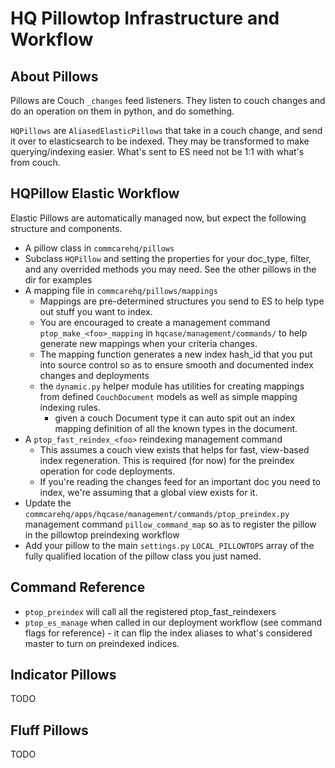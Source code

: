 # HQ Pillowtop Infrastructure and Workflow

## About Pillows

Pillows are Couch `_changes` feed listeners. They listen to couch changes and do an operation on them in python, and do something.

`HQPillows` are `AliasedElasticPillows` that take in a couch change, and send it over to elasticsearch to be indexed.
They may be transformed to make querying/indexing easier. What's sent to ES need not be 1:1 with what's from couch.

## HQPillow Elastic Workflow

Elastic Pillows are automatically managed now, but expect the following structure and components.

 * A pillow class in `commcarehq/pillows`
 * Subclass `HQPillow` and setting the properties for your doc_type, filter, and any overrided methods you may need. See the other pillows in the dir for examples
 * A mapping file in `commcarehq/pillows/mappings`
    * Mappings are pre-determined structures you send to ES to help type out stuff you want to index.
    * You are encouraged to create a management command `ptop_make_<foo>_mapping` in `hqcase/management/commands/` to help generate new mappings when your criteria changes.
    * The mapping function generates a new index hash_id that you put into source control so as to ensure smooth and documented index changes and deployments
    * the `dynamic.py` helper module has utilities for creating mappings from defined `CouchDocument` models as well as simple mapping indexing rules.
       * given a couch Document type it can auto spit out an index mapping definition of all the known types in the document.
 * A `ptop_fast_reindex_<foo>` reindexing management command
    * This assumes a couch view exists that helps for fast, view-based index regeneration. This is required (for now) for the preindex operation for code deployments.
    * If you're reading the changes feed for an important doc you need to index, we're assuming that a global view exists for it.
 * Update the `commcarehq/apps/hqcase/management/commands/ptop_preindex.py`  management command `pillow_command_map` so as to register the pillow in the pillowtop preindexing workflow
 * Add your pillow to the main `settings.py` `LOCAL_PILLOWTOPS` array of the fully qualified location of the pillow class you just named.


## Command Reference
 * `ptop_preindex` will call all the registered ptop_fast_reindexers
 * `ptop_es_manage` when called in our deployment workflow (see command flags for reference) - it can flip the index aliases to what's considered master to turn on preindexed indices.



## Indicator Pillows

TODO

## Fluff Pillows

TODO
